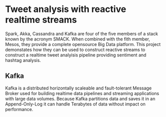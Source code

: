# Tweet analysis with reactive realtime streams  
Spark, Akka, Cassandra and Kafka are four of the five members of a stack known by the acronym SMACK. When combined with the fith member, Mesos, they provide a complete opensource Big Data platform. This project demonstates how they can be used to construct reactive streams to construct a realtime tweet analyisis pipeline providing sentiment and hashtag analysis.

## Kafka
Kafka is a distributed horizontally scaleable and fault-tolerant Message Broker used for building realtime data pipelines and streaming applications with large data volumes. Because Kafka partitions data and saves it in an Append-Only-Log it can handle Terabytes of data without impact on performance.

